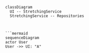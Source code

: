 ```mermaid
classDiagram
  UI -- StretchingService
  StretchingService -- Repositories



```mermaid
sequenceDiagram
actor User
User ->> UI: "A"


